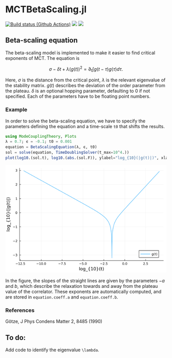 # MCTBetaScaling.jl
[![Build status (Github Actions)](https://github.com/IlianPihlajamaa/MCTBetaScaling.jl/workflows/CI/badge.svg)](https://github.com/IlianPihlajamaa/MCTBetaScaling.jl/actions)
[![](https://img.shields.io/badge/docs-stable-blue.svg)](https://IlianPihlajamaa.github.io/MCTBetaScaling.jl/stable)
[![](https://img.shields.io/badge/docs-dev-blue.svg)](https://IlianPihlajamaa.github.io/MCTBetaScaling.jl/dev)

## Beta-scaling equation

The beta-scaling model is implemented to make it easier to find critical exponents of MCT. The equation is

$$\sigma - \delta t + \lambda (g(t))^2 = \partial_t∫g(t-\tau)g(\tau)d\tau.$$

Here, $\sigma$ is the distance from the critical point, $\lambda$ is the relevant eigenvalue of the stability matrix. $g(t)$ describes the deviation of the order parameter from the plateau. $\delta$ is an optional hopping parameter, defaulting to 0 if not specified. Each of the parameters have to be floating point numbers.  


### Example
In order to solve the beta-scaling equation, we have to specify the parameters defining the equation and a time-scale `t0` that shifts the results. 
```julia
using ModeCouplingTheory, Plots
λ = 0.7; ϵ = -0.1; t0 = 0.001
equation = BetaScalingEquation(λ, ϵ, t0)
sol = solve(equation, TimeDoublingSolver(t_max=10^4.))
plot(log10.(sol.t), log10.(abs.(sol.F)), ylabel="log_{10}(|g(t)|)", xlabel="log_{10}(t)", label="g(t)")
```

![image](docs/src/images/beta.png)


In the figure, the slopes of the straight lines are given by the parameters $-a$ and $b$, which describe the relaxation towards and away from the plateau value of the correlator. These exponents are automatically computed, and are stored in `equation.coeff.a` and `equation.coeff.b`.

### References
Götze, J Phys Condens Matter 2, 8485 (1990)

## To do:
Add code to identify the eigenvalue `\lambda`.
